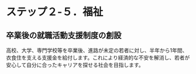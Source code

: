 # ステップ２-５．福祉

## 卒業後の就職活動支援制度の創設

高校、大学、専門学校等を卒業後、進路が未定の若者に対し、半年から1年間、衣食住を支える支援金を給付します。これにより経済的な不安を解消し、若者が安心して自分に合ったキャリアを探せる社会を目指します。